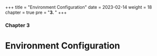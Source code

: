 +++
title = "Environment Configuration"
date = 2023-02-14
weight = 18
chapter = true
pre = "<b>3. </b>"
+++

### Chapter 3
# Environment Configuration
